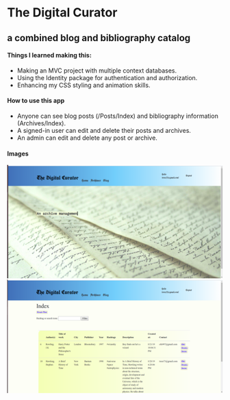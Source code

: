 # The Digital Curator
## a combined blog and bibliography catalog

#### Things I learned making this:
* Making an MVC project with multiple context databases.<br/>
* Using the Identity package for authentication and authorization.<br/>
* Enhancing my CSS styling and animation skills.

#### How to use this app
* Anyone can see blog posts (/Posts/Index) and bibliography information (Archives/Index).<br/>
* A signed-in user can edit and delete their posts and archives.<br/>
* An admin can edit and delete any post or archive.

#### Images

<img src="images/homepage.png"  width="700"/>

<div height="50"></div>

<img src="images/archives.png"  width="700"/>
